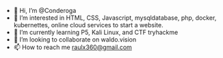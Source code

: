 - 👋 Hi, I’m @Conderoga
- 👀 I’m interested in HTML, CSS, Javascript, mysqldatabase, php, docker, kubernettes, online cloud services to start a website.
- 🌱 I’m currently learning P5, Kali Linux, and CTF tryhackme
- 💞️ I’m looking to collaborate on waldo.vision
- 📫 How to reach me raulx360@gmail.com
